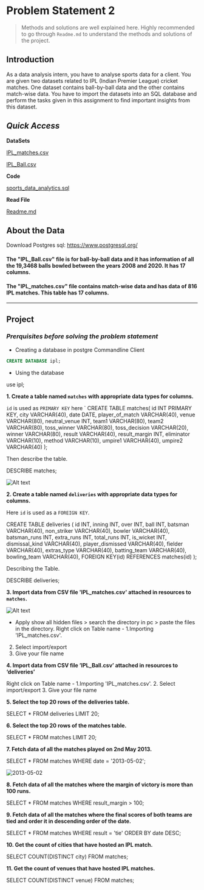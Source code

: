 # **Problem Statement 2**

> Methods and solutions are well explained here. Highly recommended to go through `Readme.md` to understand the methods and solutions of the project.

## Introduction

As a data analysis intern, you have to analyse sports data for a client. You are given two datasets related to IPL (Indian Premier League) cricket matches. One dataset contains ball-by-ball data and the other contains match-wise data. You have to import the datasets into an SQL database and perform the tasks given in this assignment to find important insights from this dataset.

## *_Quick Access_*

**DataSets**

[IPL_matches.csv](https://github.com/rh540640/Sports-Analytics/blob/master/IPL_matches.csv)

[IPL_Ball.csv](https://raw.githubusercontent.com/rh540640/Sports-Analytics/master/IPL_Ball.csv)


**Code**

[sports_data_analytics.sql](https://github.com/rh540640/Sports-Analytics/blob/master/sports_data_analytics.sql)

**Read File**

[Readme.md](https://github.com/rh540640/Sports-Analytics/blob/master/Readme.md)


## About the Data

Download Postgres sql: https://www.postgresql.org/

#### The "IPL_Ball.csv" file is for ball-by-ball data and it has information of all the 19,3468 balls bowled between the years 2008 and 2020. It has 17 columns.
#### The "IPL_matches.csv" file contains match-wise data and has data of 816 IPL matches. This table has 17 columns.
---------------------------------------------------------------------------------------------
## **Project**

### *__Prerquisites before solving the problem statement__*


* Creating a database in postgre Commandline Client
```sql
CREATE DATABASE ipl;
```
* Using the database

use ipl;


**1. Create a table named `matches` with appropriate data types for columns.**

`id` is used as `PRIMARY KEY` here
`
CREATE TABLE matches(
    id INT PRIMARY KEY,
    city VARCHAR(40),
    date DATE,
    player_of_match VARCHAR(40),
    venue VARCHAR(80),
    neutral_venue INT,
    team1 VARCHAR(80),
    team2 VARCHAR(80),
    toss_winner VARCHAR(80),
    toss_decision VARCHAR(20),
    winner VARCHAR(80),
    result VARCHAR(40),
    result_margin INT,
    eliminator VARCHAR(10),
    method VARCHAR(10),
    umpire1 VARCHAR(40),
    umpire2 VARCHAR(40)
);

Then describe the table.

DESCRIBE matches;

![Alt text](describe_matches.png)

**2. Create a table named `deliveries` with appropriate data types for columns.**

Here `id` is used as a `FOREIGN KEY`.


CREATE TABLE deliveries (
    id INT,
    inning INT,
    over INT,
    ball INT,
    batsman VARCHAR(40),
    non_striker VARCHAR(40),
    bowler VARCHAR(40),
    batsman_runs INT,
    extra_runs INT,
    total_runs INT,
    is_wicket INT,
    dismissal_kind VARCHAR(40),
    player_dismissed VARCHAR(40),
    fielder VARCHAR(40),
    extras_type VARCHAR(40),
    batting_team VARCHAR(40),
    bowling_team VARCHAR(40),
     FOREIGN KEY(id) REFERENCES matches(id)
);

Describing the Table.

DESCRIBE deliveries;



**3. Import data from CSV file 'IPL_matches.csv' attached in resources to `matches`.**



![Alt text](check_directory.png)

* Apply show all hidden files > search the directory in pc > paste the files in the directory.
Right click on Table name -
1.Importing 'IPL_matches.csv'.
2. Select import/export
3. Give your file name





**4. Import data from CSV file ’IPL_Ball.csv’ attached in resources to ‘deliveries’**


Right click on Table name -
1.Importing 'IPL_matches.csv'.
2. Select import/export
3. Give your file name


**5. Select the top 20 rows of the deliveries table.**


SELECT * FROM deliveries
LIMIT 20;


**6. Select the top 20 rows of the matches table.**


SELECT * FROM matches
LIMIT 20;



**7. Fetch data of all the matches played on 2nd May 2013.**


SELECT * FROM matches
WHERE date = '2013-05-02';

![2013-05-02](https://user-images.githubusercontent.com/106378212/173740430-6b1755c6-9a7f-4dea-a2b1-e9a3df390384.png)

**8. Fetch data of all the matches where the margin of victory is more than 100 runs.**


SELECT * FROM matches
WHERE result_margin > 100;


**9. Fetch data of all the matches where the final scores of both teams are tied and order it in descending order of the date.**


SELECT * FROM matches
WHERE result = 'tie'
ORDER BY date DESC;



**10. Get the count of cities that have hosted an IPL match.**

SELECT COUNT(DISTINCT city) 
FROM matches;



**11. Get the count of venues that have hosted IPL matches.**


SELECT COUNT(DISTINCT venue)
FROM matches;









